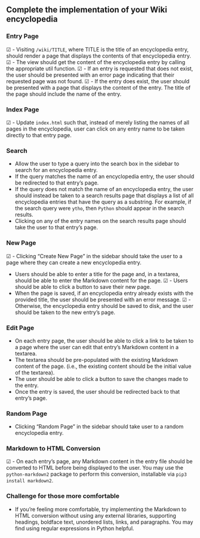 ## Complete the implementation of your Wiki encyclopedia

### Entry Page
&#x2611; - Visiting `/wiki/TITLE`, where TITLE is the title of an encyclopedia entry, should render a page that displays the contents of that encyclopedia entry.
&#x2611; - The view should get the content of the encyclopedia entry by calling the appropriate util function.
&#x2611; - If an entry is requested that does not exist, the user should be presented with an error page indicating that their requested page was not found.
&#x2611; - If the entry does exist, the user should be presented with a page that displays the content of the entry. The title of the page should include the name of the entry.

### Index Page
&#x2611; - Update `index.html` such that, instead of merely listing the names of all pages in the encyclopedia, user can click on any entry name to be taken directly to that entry page.

### Search
- Allow the user to type a query into the search box in the sidebar to search for an encyclopedia entry.
- If the query matches the name of an encyclopedia entry, the user should be redirected to that entry’s page.
- If the query does not match the name of an encyclopedia entry, the user should instead be taken to a search results page that displays a list of all encyclopedia entries that have the query as a substring. For example, if the search query were `ytho`, then `Python` should appear in the search results.
- Clicking on any of the entry names on the search results page should take the user to that entry’s page.

### New Page
&#x2611; - Clicking “Create New Page” in the sidebar should take the user to a page where they can create a new encyclopedia entry.
- Users should be able to enter a title for the page and, in a textarea, should be able to enter the Markdown content for the page.
&#x2611; - Users should be able to click a button to save their new page.
- When the page is saved, if an encyclopedia entry already exists with the provided title, the user should be presented with an error message.
&#x2611; - Otherwise, the encyclopedia entry should be saved to disk, and the user should be taken to the new entry’s page.

### Edit Page
- On each entry page, the user should be able to click a link to be taken to a page where the user can edit that entry’s Markdown content in a textarea.
- The textarea should be pre-populated with the existing Markdown content of the page. (i.e., the existing content should be the initial value of the textarea).
- The user should be able to click a button to save the changes made to the entry.
- Once the entry is saved, the user should be redirected back to that entry’s page.

### Random Page
- Clicking “Random Page” in the sidebar should take user to a random encyclopedia entry.

### Markdown to HTML Conversion
&#x2611; - On each entry’s page, any Markdown content in the entry file should be converted to HTML before being displayed to the user. You may use the `python-markdown2` package to perform this conversion, installable via `pip3 install markdown2`.

### Challenge for those more comfortable
- If you’re feeling more comfortable, try implementing the Markdown to HTML conversion without using any external libraries, supporting headings, boldface text, unordered lists, links, and paragraphs. You may find using regular expressions in Python helpful.
